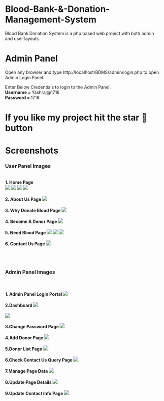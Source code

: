 # Blood-Bank-&-Donation-Management-System

Blood Bank Donation System is a php based web project with both admin and user layouts.

 
# Admin Panel
   Open any browser and type http://localhost/BDMS/admin/login.php to open Admin Login Panel.
   
   Enter Below Credentials to login to the Admin Panel.<br>
   <b> Username = </b> Yashraj@1718<br>
   <b>Password = </b> 1718
   
# If you like my project hit the star 🌟 button

# Screenshots

<h3> User Panel Images </h3>
<br><b>1. Home Page 
   <br>
   <img src="https://user-images.githubusercontent.com/54537819/96302170-efe43480-1015-11eb-85f0-f419cf18e34b.png">
   <img src="https://user-images.githubusercontent.com/54537819/96302619-be1f9d80-1016-11eb-853e-fc463fa09ffd.png">
   <img src="https://user-images.githubusercontent.com/54537819/96302799-0048df00-1017-11eb-833a-5956683f1d07.png">
   <img src="https://user-images.githubusercontent.com/54537819/96302421-6e40d680-1016-11eb-8939-b7b09ed1e997.png">
   <br>
   <br>
   2. About Us Page
   <img src="https://user-images.githubusercontent.com/54537819/96301335-ac3cfb00-1014-11eb-84c1-092ddb1480e6.png">
   <br>
   <br>
   3. Why Donate Blood Page
   <img src="https://user-images.githubusercontent.com/54537819/96301343-af37eb80-1014-11eb-8aa8-35ad178ba3e7.png">
   <br>
   <br>
   4. Become A Donor Page
   <img src="https://user-images.githubusercontent.com/54537819/96301357-b3640900-1014-11eb-9956-c630873a396b.png">
   <br>
   <br>
   5. Need Blood Page
   <img src="https://user-images.githubusercontent.com/54537819/96301362-b6f79000-1014-11eb-9839-79178b5b248e.png">
   <img src="https://user-images.githubusercontent.com/54537819/96303874-ca0c5f00-1018-11eb-9fa0-aa773af1bb27.png">
   <img src="https://user-images.githubusercontent.com/54537819/96303701-769a1100-1018-11eb-98a3-b40c9068840a.png">
   <br>
   <br>
   6. Contact Us Page
   <img src="https://user-images.githubusercontent.com/54537819/96303477-10ad8980-1018-11eb-9b9b-8629ad48fa2b.png">
   
   <br>
   <br><br>
   <br>
   <h3> Admin Panel Images </h3>
   <br>
   <br>1. Admin Panel Login Portal
   <img src="https://user-images.githubusercontent.com/54537819/96365985-43fc2f80-1162-11eb-801c-056f973e61b4.png">
   <br>
   <br>
   2.Dashboard 
   <img src="https://user-images.githubusercontent.com/54537819/96366040-ace3a780-1162-11eb-86d9-9270b8931b70.png"><br><br>
   <img src="https://user-images.githubusercontent.com/54537819/96366049-ba992d00-1162-11eb-84e8-b90fb507f20d.png">
   <br><br>
   3.Change Password Page
   <img src="https://user-images.githubusercontent.com/54537819/96366158-75c1c600-1163-11eb-909b-2021d5cd2b06.png">
   <br><br>
   4.Add Donor Page
   <img src="https://user-images.githubusercontent.com/54537819/96366077-e3212700-1162-11eb-9f81-7d0dca60e913.png">
   <br>
   <br>
   5.Donor List Page
   <img src="https://user-images.githubusercontent.com/54537819/96366097-fdf39b80-1162-11eb-99cc-8506d03c900d.png">
   <br><br>
   6.Check Contact Us Query Page
   <img src="https://user-images.githubusercontent.com/54537819/96366120-1c599700-1163-11eb-9fa4-55355192d1b8.png">
   <br><br>
   7.Manage Page Data
   <img src="https://user-images.githubusercontent.com/54537819/96366140-4f9c2600-1163-11eb-86fc-65d9094f0807.png">
   <br>
   <br>
   8.Update Page Details
   <img src="https://user-images.githubusercontent.com/54537819/96366183-938f2b00-1163-11eb-8f3a-4cb90e877c11.png">
   <br>
   <br>
   9.Update Contact Info Page
   <img src="https://user-images.githubusercontent.com/54537819/96366208-b15c9000-1163-11eb-8163-e2d9f9bc4af5.png">
   
   
